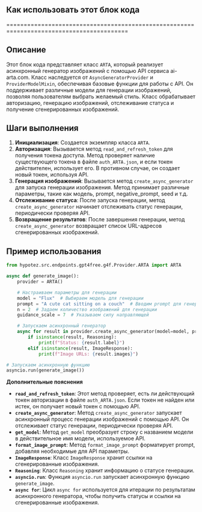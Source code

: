 ## Как использовать этот блок кода
=========================================================================================

Описание
-------------------------
Этот блок кода представляет класс `ARTA`, который реализует асинхронный генератор изображений с помощью API сервиса ai-arta.com. Класс наследуется от `AsyncGeneratorProvider` и `ProviderModelMixin`, обеспечивая базовые функции для работы с API. Он поддерживает различные модели для генерации изображений, позволяя пользователям выбрать желаемый стиль. Класс обрабатывает авторизацию, генерацию изображений, отслеживание статуса и получение сгенерированных изображений.

Шаги выполнения
-------------------------
1. **Инициализация**: Создается экземпляр класса `ARTA`.
2. **Авторизация**: Вызывается метод `read_and_refresh_token` для получения токена доступа. Метод проверяет наличие существующего токена в файле `auth_ARTA.json`, и если токен действителен, использует его. В противном случае, он создает новый токен, используя API.
3. **Генерация изображений**: Вызывается метод `create_async_generator` для запуска генерации изображения. Метод принимает различные параметры, такие как модель, prompt, negative_prompt, seed и т.д.
4. **Отслеживание статуса**: После запуска генерации, метод `create_async_generator` начинает отслеживать статус генерации, периодически проверяя API. 
5. **Возвращение результатов**: После завершения генерации, метод `create_async_generator` возвращает список URL-адресов сгенерированных изображений.

Пример использования
-------------------------

```python
from hypotez.src.endpoints.gpt4free.g4f.Provider.ARTA import ARTA

async def generate_image():
    provider = ARTA()

    # Настраиваем параметры для генерации
    model = "Flux"  # Выбираем модель для генерации
    prompt = "A cute cat sitting on a couch"  # Вводим prompt для генерации
    n = 2  # Задаем количество изображений для генерации
    guidance_scale = 7  # Указываем силу направляющей

    # Запускаем асинхронный генератор 
    async for result in provider.create_async_generator(model=model, prompt=prompt, n=n, guidance_scale=guidance_scale):
        if isinstance(result, Reasoning):
            print(f"Status: {result.label}")
        elif isinstance(result, ImageResponse):
            print(f"Image URLs: {result.images}")

# Запускаем асинхронную функцию
asyncio.run(generate_image())
```

**Дополнительные пояснения**

* **`read_and_refresh_token`**: Этот метод проверяет, есть ли действующий токен авторизации в файле `auth_ARTA.json`. Если токен не найден или истек, он получает новый токен с помощью API.
* **`create_async_generator`**: Метод `create_async_generator` запускает асинхронный процесс генерации изображений с помощью API. Он отслеживает статус генерации, периодически проверяя API.
* **`get_model`**: Метод `get_model` преобразует строку с названием модели в действительное имя модели, используемое API.
* **`format_image_prompt`**: Метод `format_image_prompt` форматирует prompt, добавляя необходимые для API параметры.
* **`ImageResponse`**: Класс `ImageResponse` хранит ссылки на сгенерированные изображения.
* **`Reasoning`**: Класс `Reasoning` хранит информацию о статусе генерации.
* **`asyncio.run`**: Функция `asyncio.run` запускает асинхронную функцию `generate_image`.
* **`async for`**: Цикл `async for` используется для итерации по результатам асинхронного генератора, чтобы получить статусы и ссылки на сгенерированные изображения.